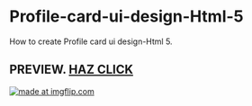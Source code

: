 # Profile-card-ui-design-Html-5
How to create Profile card ui design-Html 5.


## PREVIEW.  [HAZ CLICK](https://erik161.github.io/Profile-card-ui-design-Html-5/) 

<a href="https://imgflip.com/gif/2gbczw"><img src="https://i.imgflip.com/2gbczw.gif" title="made at imgflip.com"/></a>




